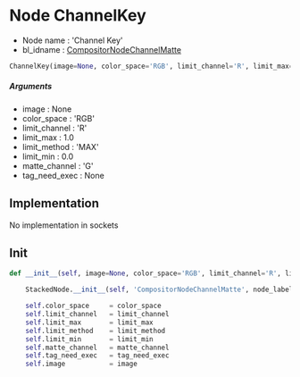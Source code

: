 # Node ChannelKey

- Node name : 'Channel Key'
- bl_idname : [CompositorNodeChannelMatte](https://docs.blender.org/api/current/bpy.types.CompositorNodeChannelMatte.html)


``` python
ChannelKey(image=None, color_space='RGB', limit_channel='R', limit_max=1.0, limit_method='MAX', limit_min=0.0, matte_channel='G', tag_need_exec=None, node_label=None, node_color=None)
```
##### Arguments

- image : None
- color_space : 'RGB'
- limit_channel : 'R'
- limit_max : 1.0
- limit_method : 'MAX'
- limit_min : 0.0
- matte_channel : 'G'
- tag_need_exec : None

## Implementation

No implementation in sockets

## Init

``` python
def __init__(self, image=None, color_space='RGB', limit_channel='R', limit_max=1.0, limit_method='MAX', limit_min=0.0, matte_channel='G', tag_need_exec=None, node_label=None, node_color=None):

    StackedNode.__init__(self, 'CompositorNodeChannelMatte', node_label=node_label, node_color=node_color)

    self.color_space     = color_space
    self.limit_channel   = limit_channel
    self.limit_max       = limit_max
    self.limit_method    = limit_method
    self.limit_min       = limit_min
    self.matte_channel   = matte_channel
    self.tag_need_exec   = tag_need_exec
    self.image           = image
```
